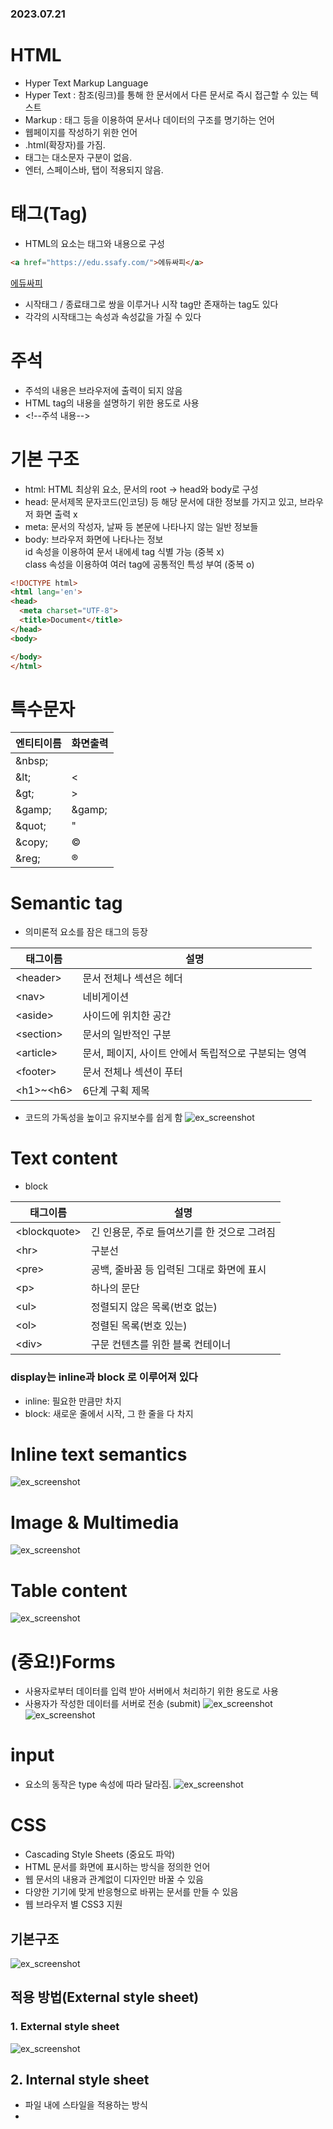 ### 2023.07.21
# HTML
- Hyper Text Markup Language
- Hyper Text : 참조(링크)를 통해 한 문서에서 다른 문서로 즉시 접근할 수 있는 텍스트
- Markup : 태그 등을 이용하여 문서나 데이터의 구조를 명기하는 언어
- 웹페이지를 작성하기 위한 언어
- .html(확장자)를 가짐.
- 태그는 대소문자 구분이 없음.
- 엔터, 스페이스바, 탭이 적용되지 않음.
# 태그(Tag)
- HTML의 요소는 태그와 내용으로 구성
```html
<a href="https://edu.ssafy.com/">에듀싸피</a>
```
<a href="https://edu.ssafy.com/">에듀싸피</a>
- 시작태그 / 종료태그로 쌍을 이루거나 시작 tag만 존재하는 tag도 있다
- 각각의 시작태그는 속성과 속성값을 가질 수 있다
# 주석
- 주석의 내용은 브라우저에 출력이 되지 않음
- HTML tag의 내용을 설명하기 위한 용도로 사용
- \<!--주석 내용-->
# 기본 구조
- html: HTML 최상위 요소, 문서의 root -> head와 body로 구성
- head: 문서제목 문자코드(인코딩) 등 해당 문서에 대한 정보를 가지고 있고, 브라우저 화면 출력 x
- meta: 문서의 작성자, 날짜 등 본문에 나타나지 않는 일반 정보들
- body: 브라우저 화면에 나타나는 정보  
  id 속성을 이용하여 문서 내에세 tag 식별 가능 (중복 x)  
  class 속성을 이용하여 여러 tag에 공통적인 특성 부여 (중복 o)
```html
<!DOCTYPE html>
<html lang='en'>
<head>
  <meta charset="UTF-8">
  <title>Document</title>
</head>
<body>

</body>
</html>
```
# 특수문자
|엔티티이름|화면출력|
|----------|--------|
|\&nbsp;   |&nbsp;  |
|\&lt;     |&lt;    |
|\&gt;     |&gt;    |
|\&gamp;   |&gamp;  |
|\&quot;   |&quot;  |
|\&copy;   |&copy;  |
|\&reg;    |&reg;   |

# Semantic tag
- 의미론적 요소를 잠은 태그의 등장

|태그이름|설명|
|----------|----------------------|
|\<header> |문서 전체나 섹션은 헤더 |
|\<nav>    |네비게이션             |
|\<aside>  |사이드에 위치한 공간    |
|\<section>|문서의 일반적인 구분    |
|\<article>|문서, 페이지, 사이트 안에서 독립적으로 구분되는 영역|
|\<footer> |문서 전체나 섹션이 푸터 |
|\<h1>~\<h6>|6단계 구획 제목        |

- 코드의 가독성을 높이고 유지보수를 쉽게 함
![ex_screenshot](/images/Semantic_tag.PNG)

# Text content
- block

|태그이름|설명|
|---|---|
|\<blockquote>|긴 인용문, 주로 들여쓰기를 한 것으로 그려짐|
|\<hr>|구분선|
|\<pre>|공백, 줄바꿈 등 입력된 그대로 화면에 표시|
|\<p>|하나의 문단|
|\<ul>|정렬되지 않은 목록(번호 없는)|
|\<ol>|정렬된 목록(번호 있는)|
|\<div>|구문 컨텐츠를 위한 블록 컨테이너| 

### display는 inline과 block 로 이루어져 있다
- inline: 필요한 만큼만 차지
- block: 새로운 줄에서 시작, 그 한 줄을 다 차지

# Inline text semantics
![ex_screenshot](/images/Inline_test_semantics.PNG)

# Image & Multimedia
![ex_screenshot](/images/Image&Multimedia.PNG)

# Table content
![ex_screenshot](/images/table_content.PNG)

# (중요!)Forms
- 사용자로부터 데이터를 입력 받아 서버에서 처리하기 위한 용도로 사용
- 사용자가 작성한 데이터를 서버로 전송 (submit)
![ex_screenshot](/images/forms1.PNG)
![ex_screenshot](/images/forms2.PNG)

# input
- 요소의 동작은 type 속성에 따라 달라짐.
![ex_screenshot](/images/input.PNG)

# CSS
- Cascading Style Sheets (중요도 파악)
- HTML 문서를 화면에 표시하는 방식을 정의한 언어
- 웹 문서의 내용과 관계없이 디자인만 바꿀 수 있음
- 다양한 기기에 맞게 반응형으로 바뀌는 문서를 만들 수 있음
- 웹 브라우저 별 CSS3 지원

## 기본구조
![ex_screenshot](/images/css_기본구조.PNG)

## 적용 방법(External style sheet)
### 1. External style sheet
![ex_screenshot](/images/external_style_sheet.PNG)

## 2. Internal style sheet
- 파일 내에 스타일을 적용하는 방식  
- <style> 태그 사이에 CSS 규칙 작성  
- \<head> 안에 작성  
- 외부 스타일 시트보다 우선 적용  
![ex_screenshot](/images/Internal_style_sheet.PNG)![ex_screenshot](/images/내부_스타일_시트.PNG)

## 3. Inline sytle
- tag에서 style 속성을 사용하고 속성값으로 CSS 규칙 작성
- 스타일 적용 우선순위는 '인라인 -> 내부 스타일 시트 -> 외부 스타일 시트'순
![ex_screenshot](/images/Inline_style.PNG)

# CSS 선택자 (CSS Selector)
- HTML 문서에서 CSS 규칙을 적용할 요소를 정의
- 기본 선택자  
> \- 전체 선택자  
> \- 유형 선택자  
> \- 클래스 선택자  
> \- id 선택자  
> \- 특성 선택자  
- 그룹 선택자
- 결합자  
> \- 자손 결합자, 자식 결합자  
> \- 일반 형제 결합자, 인접 형제 결합자, 열 결합자  
- 의사 클래스/요소  
> \- 의사 클래스  
> \- 의사 요소  

### id와 class는 대소문자 구분을 한다.

## Universal selector(전체 선택자)
- HTML 문서 내 모든 element를 선택
- 사용법 -> *{style properties}

## Type selector(유형 선택자)
- 태그명을 이용하여 스타일을 적용할 태그를 선택
- HTML 내에서 주어진 유형의 모든 요소를 선택
- 사용법 -> element {style properties}

## Class selector(클래스 선택자)
- class 가 적용된 모든 태그를 선택
- HTML 내에서 동일한 클래스 명을 중복해서 사용가능
- 사용법 -> .class-name{style properties}

## ID selector(ID 선택자)
- id 특성 값을 비교하여, 동일한 id를 가진 태그를 선택
- HTML 내에서 주어진 ID를 가진 요소가 하나만 존재 해야함
- 사용법 -> #id-value{style properites}

## Selector list(선택자 목록)
- ,를 이용하여 선택자 그룹을 생성하는 방법
- 모든 일치하는 노드를 선택
- 사용법 -> element, element{style properties}

## Descendant combinator(자손 결합자)
- 첫 번째 요소의 자손인 노드를 선택
- 사용법 -> selector1 selector2{style properties}

## Child combinator(자식 결합자)
- 첫 번째 요소의 바로 아래 자식인 노드를 선택
- 사용법 -> selector1>selector2 {style properties}

## General sibling combinator(일반 형제 결합자)
- 첫 번째 요소를 뒤따르면서 같은 부모를 공유하는 두 번째 요소를 모두 선택
- 사용법 -> former-element~target-element{style properties}

## Adjacent sibling combinator(인접 형제 결합자)
- 첫 번째 요소의 바로 뒤에 위치하면서 같은 부모를 공유하는 두번째 요소 선택
- 사용법 -> former-element + target-element{style properties}

## 정리
> ### * => 전체
> ### element => 유형
> ### .calss-name => 클래스
> ### #id-value => ID
> ### A, B => 목록
> ### A B => 자손
> ### A > B => 자식
> ### A ~ B => 일반 형제
> ### A + B => 인접 형제

# 우선순위
- 같은 요소에 두 개 이상의 CSS 규칙이 적용된 경우  
  **마지막 규칙, 구체적인 규칙, !important 가 우선 적용**
- **우선순위 : 중요도(!important) > inline > id > class > 순서(나중부터)**
  
# 상속 (Inheritance)
- 부모 요소에 적용된 스타일이 자식 요소에게 상속이 될 수도 있고, 안 될 수도 있음
- 상속 되는 속성  
> \- 요소의 상속되는 속성에 값이 지정되지 않은 경우, 요소는 부모 요소의 해당 속성의 계산 값을 얻음.  
> \- 대표적인 예는 color 속성  
- 상속되지 않는 속성
> \- 요소의 상속되지 않는 속성에 어떤 값이 지정되지 않는 경우, 요소는 그 속성의 초기값을 얻음.  
> \- 대표적인 예는 border 속성
- 누가 상속 되는지 안 되는지는 도큐먼트를 확인해야함
